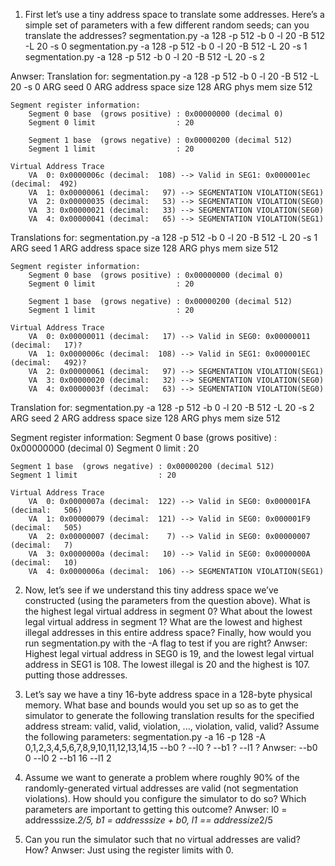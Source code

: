 1. First let’s use a tiny address space to translate some addresses. Here’s a simple set of parameters with a few different random seeds; can you translate the addresses?
    segmentation.py -a 128 -p 512 -b 0 -l 20 -B 512 -L 20 -s 0
    segmentation.py -a 128 -p 512 -b 0 -l 20 -B 512 -L 20 -s 1
    segmentation.py -a 128 -p 512 -b 0 -l 20 -B 512 -L 20 -s 2

Anwser:
Translation for: segmentation.py -a 128 -p 512 -b 0 -l 20 -B 512 -L 20 -s 0
    ARG seed 0
    ARG address space size 128
    ARG phys mem size 512
    
    Segment register information:
        Segment 0 base  (grows positive) : 0x00000000 (decimal 0)
        Segment 0 limit                  : 20

        Segment 1 base  (grows negative) : 0x00000200 (decimal 512)
        Segment 1 limit                  : 20

    Virtual Address Trace
        VA  0: 0x0000006c (decimal:  108) --> Valid in SEG1: 0x000001ec (decimal:  492)
        VA  1: 0x00000061 (decimal:   97) --> SEGMENTATION VIOLATION(SEG1)
        VA  2: 0x00000035 (decimal:   53) --> SEGMENTATION VIOLATION(SEG0)
        VA  3: 0x00000021 (decimal:   33) --> SEGMENTATION VIOLATION(SEG0)
        VA  4: 0x00000041 (decimal:   65) --> SEGMENTATION VIOLATION(SEG1)

Translations for: segmentation.py -a 128 -p 512 -b 0 -l 20 -B 512 -L 20 -s 1
    ARG seed 1
    ARG address space size 128
    ARG phys mem size 512

    Segment register information:
        Segment 0 base  (grows positive) : 0x00000000 (decimal 0)
        Segment 0 limit                  : 20

        Segment 1 base  (grows negative) : 0x00000200 (decimal 512)
        Segment 1 limit                  : 20

    Virtual Address Trace
        VA  0: 0x00000011 (decimal:   17) --> Valid in SEG0: 0x00000011 (decimal:   17)?
        VA  1: 0x0000006c (decimal:  108) --> Valid in SEG1: 0x000001EC (decimal:   492)?
        VA  2: 0x00000061 (decimal:   97) --> SEGMENTATION VIOLATION(SEG1)
        VA  3: 0x00000020 (decimal:   32) --> SEGMENTATION VIOLATION(SEG0)
        VA  4: 0x0000003f (decimal:   63) --> SEGMENTATION VIOLATION(SEG0)

Translation for: segmentation.py -a 128 -p 512 -b 0 -l 20 -B 512 -L 20 -s 2
    ARG seed 2
    ARG address space size 128
    ARG phys mem size 512

Segment register information:
    Segment 0 base  (grows positive) : 0x00000000 (decimal 0)
    Segment 0 limit                  : 20

    Segment 1 base  (grows negative) : 0x00000200 (decimal 512)
    Segment 1 limit                  : 20

    Virtual Address Trace
        VA  0: 0x0000007a (decimal:  122) --> Valid in SEG0: 0x000001FA (decimal:   506)
        VA  1: 0x00000079 (decimal:  121) --> Valid in SEG0: 0x000001F9 (decimal:   505)
        VA  2: 0x00000007 (decimal:    7) --> Valid in SEG0: 0x00000007 (decimal:   7)
        VA  3: 0x0000000a (decimal:   10) --> Valid in SEG0: 0x0000000A (decimal:   10)
        VA  4: 0x0000006a (decimal:  106) --> SEGMENTATION VIOLATION(SEG1)

2. Now, let’s see if we understand this tiny address space we’ve constructed (using the parameters from the question above). What is the highest legal virtual address in segment 0? What about the lowest legal virtual address in segment 1? What are the lowest and highest illegal addresses in this entire address space? Finally, how would you run segmentation.py with the -A flag to test if you are right?
Anwser: Highest legal virtual address in SEG0 is 19, and the lowest legal virtual address in SEG1 is 108. The lowest illegal is 20 and the highest is 107. putting those addresses.



3. Let’s say we have a tiny 16-byte address space in a 128-byte physical
memory. What base and bounds would you set up so as to get the simulator to generate the following translation results for the specified address stream: valid, valid, violation, ..., violation, valid, valid? Assume the following parameters:
segmentation.py -a 16 -p 128 -A 0,1,2,3,4,5,6,7,8,9,10,11,12,13,14,15
--b0 ? --l0 ? --b1 ? --l1 ?
Anwser: --b0 0 --l0 2 --b1 16 --l1 2


4. Assume we want to generate a problem where roughly 90% of the randomly-generated virtual addresses are valid (not segmentation violations). How should you configure the simulator to do so? Which parameters are important to getting this outcome?
Anwser: l0 = addresssize.*2/5, b1 = addresssize + b0, l1 == addressize*2/5


5. Can you run the simulator such that no virtual addresses are valid?
How?
Anwser: Just using the register limits with 0.
